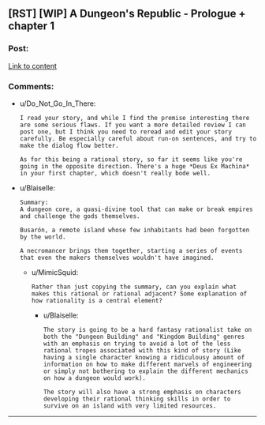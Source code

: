 ## [RST] [WIP] A Dungeon's Republic - Prologue + chapter 1

### Post:

[Link to content](https://www.royalroad.com/fiction/35442/a-dungeons-republic/chapter/545857/prologue-prelude-to-a-disaster)

### Comments:

- u/Do_Not_Go_In_There:
  ```
  I read your story, and while I find the premise interesting there are some serious flaws. If you want a more detailed review I can post one, but I think you need to reread and edit your story carefully. Be especially careful about run-on sentences, and try to make the dialog flow better.

  As for this being a rational story, so far it seems like you're going in the opposite direction. There's a huge *Deus Ex Machina* in your first chapter, which doesn't really bode well.
  ```

- u/Blaiselle:
  ```
  Summary: 
  A dungeon core, a quasi-divine tool that can make or break empires and challenge the gods themselves.

  Busarón, a remote island whose few inhabitants had been forgotten by the world. 

  A necromancer brings them together, starting a series of events that even the makers themselves wouldn't have imagined.
  ```

  - u/MimicSquid:
    ```
    Rather than just copying the summary, can you explain what makes this rational or rational adjacent? Some explanation of how rationality is a central element?
    ```

    - u/Blaiselle:
      ```
      The story is going to be a hard fantasy rationalist take on both the "Dungeon Building" and "Kingdom Building" genres with an emphasis on trying to avoid a lot of the less rational tropes associated with this kind of story (Like having a single character knowing a ridiculousy amount of information on how to make different marvels of engineering or simply not bothering to explain the different mechanics on how a dungeon would work).

      The story will also have a strong emphasis on characters developing their rational thinking skills in order to survive on an island with very limited resources.
      ```

---

